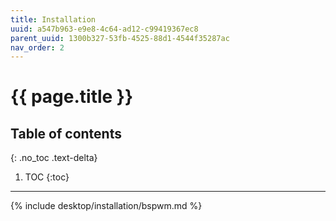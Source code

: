 ```yaml
---
title: Installation
uuid: a547b963-e9e8-4c64-ad12-c99419367ec8
parent_uuid: 1300b327-53fb-4525-88d1-4544f35287ac
nav_order: 2
---
```


# {{ page.title }}

## Table of contents
{: .no_toc .text-delta}

1. TOC
{:toc}

---

{% include desktop/installation/bspwm.md %}
